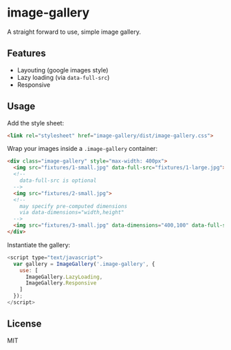 # image-gallery

A straight forward to use, simple image gallery.


## Features

* Layouting (google images style)
* Lazy loading (via `data-full-src`)
* Responsive


## Usage

Add the style sheet:

```html
<link rel="stylesheet" href="image-gallery/dist/image-gallery.css">
```

Wrap your images inside a `.image-gallery` container:

```html
<div class="image-gallery" style="max-width: 400px">
  <img src="fixtures/1-small.jpg" data-full-src="fixtures/1-large.jpg">
  <!--
    data-full-src is optional
  -->
  <img src="fixtures/2-small.jpg">
  <!--
    may specify pre-computed dimensions
    via data-dimensions="width,height"
  -->
  <img src="fixtures/3-small.jpg" data-dimensions="400,100" data-full-src="fixtures/3-large.jpg">
</div>
```

Instantiate the gallery:

```javascript
<script type="text/javascript">
  var gallery = ImageGallery('.image-gallery', {
    use: [
      ImageGallery.LazyLoading,
      ImageGallery.Responsive
    ]
  });
</script>
```


## License

MIT